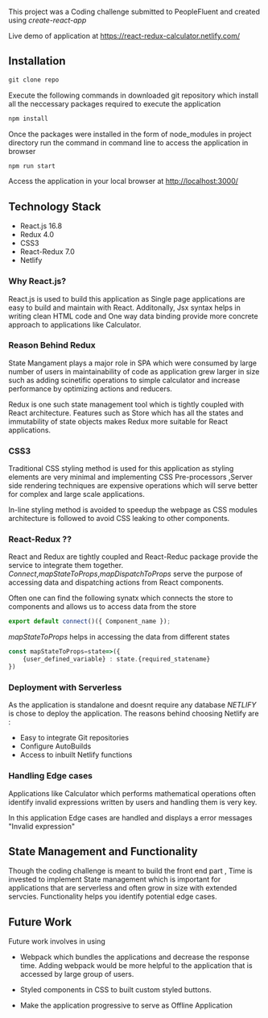 This project was a Coding challenge submitted to PeopleFluent and created using _create-react-app_

Live demo of application at
https://react-redux-calculator.netlify.com/

## Installation

```js
git clone repo
```

Execute the following commands in downloaded git repository which install all the neccessary packages required to execute the application

```js
npm install
```

Once the packages were installed in the form of node_modules in project directory run the command in command line to access the application in browser

```js
npm run start
```

Access the application in your local browser at
[http://localhost:3000/]("http://localhost:3000/")

## Technology Stack

- React.js 16.8
- Redux 4.0
- CSS3
- React-Redux 7.0
- Netlify

### Why React.js?

React.js is used to build this application as Single page applications are easy to build and maintain with React. Additonally, Jsx syntax helps in writing clean HTML code and One way data binding provide more concrete approach to applications like Calculator.

### Reason Behind Redux

State Mangament plays a major role in SPA which were consumed by large number of users in maintainability of code as application grew larger in size such as adding scinetific operations to simple calculator and increase performance by optimizing actions and reducers.

Redux is one such state management tool which is tightly coupled with React architecture. Features such as Store which has all the states and immutability of state objects makes Redux more suitable for React applications.

### CSS3

Traditional CSS styling method is used for this application as styling elements are very minimal and implementing CSS Pre-processors ,Server side rendering techniques are expensive operations which will serve better for complex and large scale applications.

In-line styling method is avoided to speedup the webpage as CSS modules architecture is followed to avoid CSS leaking to other components.

### React-Redux ??

React and Redux are tightly coupled and React-Reduc package provide the service to integrate them together. _Connect_,_mapStateToProps_,_mapDispatchToProps_ serve the purpose of accessing data and dispatching actions from React components.

Often one can find the following synatx which connects the store to components and allows us to access data from the store

```js
export default connect()({ Component_name });
```

_mapStateToProps_ helps in accessing the data from different states

```js
const mapStateToProps=state=>({
    {user_defined_variable} : state.{required_statename}
})
```

### Deployment with Serverless

As the application is standalone and doesnt require any database _NETLIFY_ is chose to deploy the application. The reasons behind choosing Netlify are :

- Easy to integrate Git repositories
- Configure AutoBuilds
- Access to inbuilt Netlify functions

### Handling Edge cases

Applications like Calculator which performs mathematical operations often identify invalid expressions written by users and handling them is very key.

In this application Edge cases are handled and displays a error messages "Invalid expression"

## State Management and Functionality

Though the coding challenge is meant to build the front end part , Time is invested to implement State management which is important for applications that are serverless and often grow in size with extended servcies. Functionality helps you identify potential edge cases.

## Future Work

Future work involves in using

- Webpack which bundles the applications and decrease the response time. Adding webpack would be more helpful to the application that is accessed by large group of users.

- Styled components in CSS to built custom styled buttons.

- Make the application progressive to serve as Offline Application
